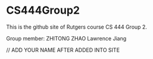 # CS444Group2

This is the github site of Rutgers course CS 444 Group 2.

Group member:
ZHITONG ZHAO 
Lawrence Jiang

// ADD YOUR NAME AFTER ADDED INTO SITE
